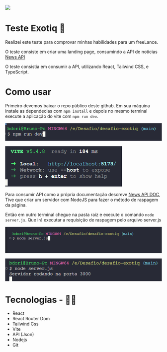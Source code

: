 <p>
  <img src="./github/unknown_2024.10.17-16.43-ezgif.com-video-to-gif-converter.gif">
</p>

# Teste Exotiq 📝

Realizei este teste para comprovar minhas habilidades para um freeLance.

O teste consiste em criar uma landing page, consumindo a API de notícias <a href="https://newsapi.org/">News API </a>

O teste consistia em consumir a API, utilizando React, Tailwind CSS, e TypeScript.

# Como usar

Primeiro devemos baixar o repo público deste github.
Em sua máquina instale as dependecias com `npm install` e depois no mesmo terminal execute a aplicação do vite com `npm run dev`.

![alt text](./src/assets/image.png)

![alt text](./src/assets/image-1.png)

Para consumir API como a própria documentação descreve <a href="https://newsapi.org/docs/guides/how-to-get-the-full-content-for-a-news-article" target='_blank'>News API DOC</a>, Tive que criar um servidor com NodeJS para fazer o método de raspagem da página.

Então em outro terminal chegue na pasta raiz e execute o comando `node server.js`. Que irá executar a requisição de raspagem pelo arquivo server.js

![alt text](./src/assets/image-2.png)

![alt text](./src/assets/image-3.png)

# Tecnologias - 👨‍💻

- React
- React Router Dom
- Tailwind Css
- Vite
- API (Json)
- Nodejs
- Git
